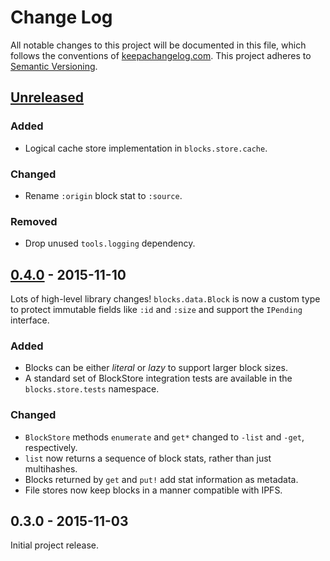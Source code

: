 Change Log
==========

All notable changes to this project will be documented in this file, which
follows the conventions of [keepachangelog.com](http://keepachangelog.com/).
This project adheres to [Semantic Versioning](http://semver.org/).

## [Unreleased]

### Added
- Logical cache store implementation in `blocks.store.cache`.

### Changed
- Rename `:origin` block stat to `:source`.

### Removed
- Drop unused `tools.logging` dependency.

## [0.4.0] - 2015-11-10

Lots of high-level library changes! `blocks.data.Block` is now a custom type to
protect immutable fields like `:id` and `:size` and support the `IPending`
interface.

### Added
- Blocks can be either _literal_ or _lazy_ to support larger block sizes.
- A standard set of BlockStore integration tests are available in the
  `blocks.store.tests` namespace.

### Changed
- `BlockStore` methods `enumerate` and `get*` changed to `-list` and `-get`,
  respectively.
- `list` now returns a sequence of block stats, rather than just multihashes.
- Blocks returned by `get` and `put!` add stat information as metadata.
- File stores now keep blocks in a manner compatible with IPFS.

## 0.3.0 - 2015-11-03

Initial project release.

[Unreleased]: https://github.com/greglook/blocks/compare/0.4.0...HEAD
[0.4.0]: https://github.com/greglook/blocks/compare/0.3.0...0.4.0
